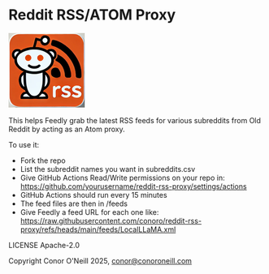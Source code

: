 # Reddit RSS/ATOM Proxy

![Logo](reddit_rss_small.png)

This helps Feedly grab the latest RSS feeds for various subreddits from Old Reddit by acting as an Atom proxy.

To use it:

- Fork the repo
- List the subreddit names you want in subreddits.csv
- Give GitHub Actions Read/Write permissions on your repo in: https://github.com/yourusername/reddit-rss-proxy/settings/actions
- GitHub Actions should run every 15 minutes
- The feed files are then in /feeds
- Give Feedly a feed URL for each one like: https://raw.githubusercontent.com/conoro/reddit-rss-proxy/refs/heads/main/feeds/LocalLLaMA.xml



LICENSE Apache-2.0

Copyright Conor O'Neill 2025, conor@conoroneill.com